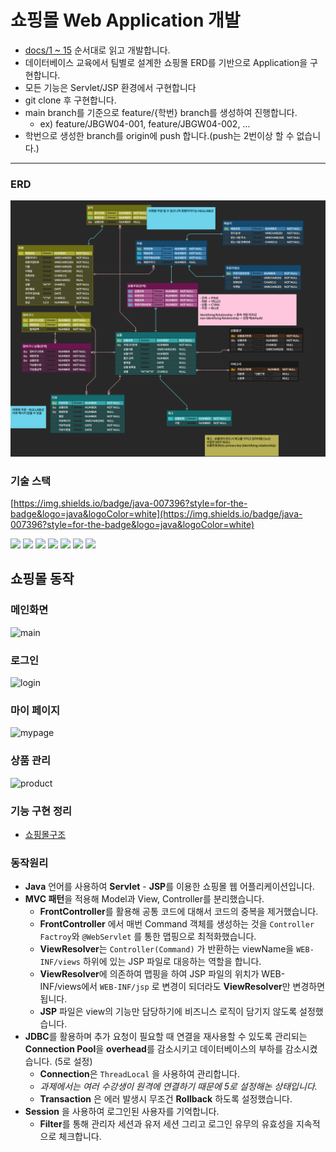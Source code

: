 # 쇼핑몰 Web Application 개발

- [docs/1 ~ 15](https://github.com/UNGGU0704/nhnacademy-study/blob/main/Assignment/java-servlet-jsp-shoppingmall/docs/03.%EB%AC%B8%EC%A0%9C/1.%EC%84%A4%EB%AA%85.adoc) 순서대로 읽고 개발합니다.
- 데이터베이스 교육에서 팀별로 설계한 쇼핑몰 ERD를 기반으로 Application을 구현합니다.
- 모든 기능은 Servlet/JSP 환경에서 구현합니다
- git clone 후 구현합니다.
- main branch를 기준으로 feature/{학번} branch를 생성하여 진행합니다.
    - ex) feature/JBGW04-001, feature/JBGW04-002, …
- 학번으로 생성한 branch를 origin에 push 합니다.(push는 2번이상 할 수 없습니다.)

---

### ERD

![er.png](resources/er.png)

### 기술 스택

[https://img.shields.io/badge/java-007396?style=for-the-badge&logo=java&logoColor=white](https://img.shields.io/badge/java-007396?style=for-the-badge&logo=java&logoColor=white)

<img src="[https://img.shields.io/badge/javascript-F7DF1E?style=for-the-badge&logo=javascript&logoColor=black](https://img.shields.io/badge/javascript-F7DF1E?style=for-the-badge&logo=javascript&logoColor=black)">

<img src="[https://img.shields.io/badge/mysql-4479A1?style=for-the-badge&logo=mysql&logoColor=white](https://img.shields.io/badge/mysql-4479A1?style=for-the-badge&logo=mysql&logoColor=white)">

<img src="[https://img.shields.io/badge/Maven-C71A36?style=for-the-badge&logo=apache-maven&logoColor=white](https://img.shields.io/badge/Maven-C71A36?style=for-the-badge&logo=apache-maven&logoColor=white)">

<img src="[https://img.shields.io/badge/Apache_Tomcat-F8DC75?style=for-the-badge&logo=apache-tomcat&logoColor=black](https://img.shields.io/badge/Apache_Tomcat-F8DC75?style=for-the-badge&logo=apache-tomcat&logoColor=black)">

<img src="[https://img.shields.io/badge/git-F05032?style=for-the-badge&logo=git&logoColor=white](https://img.shields.io/badge/git-F05032?style=for-the-badge&logo=git&logoColor=white)">

<img src="[https://img.shields.io/badge/github-181717?style=for-the-badge&logo=github&logoColor=white](https://img.shields.io/badge/github-181717?style=for-the-badge&logo=github&logoColor=white)">

<img src="[https://img.shields.io/badge/JSP-007396?style=for-the-badge&logo=java&logoColor=white](https://img.shields.io/badge/JSP-007396?style=for-the-badge&logo=java&logoColor=white)">


    

## 쇼핑몰 동작

### 메인화면
![main](https://github.com/UNGGU0704/nhnacademy-study/assets/130115689/fa1cb9d8-d77f-4879-9e9c-e4d403b18923)

### 로그인 
![login](https://github.com/UNGGU0704/nhnacademy-study/assets/130115689/b550f8cf-f044-4c79-b39a-d1fb6598f366)

### 마이 페이지 
![mypage](https://github.com/UNGGU0704/nhnacademy-study/assets/130115689/89b8217c-37e2-4402-adbe-4d795d94ce92)

### 상품 관리
![product](https://github.com/UNGGU0704/nhnacademy-study/assets/130115689/5ce922ba-c0fb-4070-a8d4-403b023e4762)


### 기능 구현 정리 
- [쇼핑몰구조](https://github.com/UNGGU0704/nhnacademy-study/blob/main/project/docs/%EC%87%BC%ED%95%91%EB%AA%B0%20%EA%B5%AC%EC%A1%B0.md)

### 동작원리

- **Java** 언어를 사용하여 **Servlet** - **JSP**를 이용한 쇼핑몰 웹 어플리케이션입니다.
- **MVC 패턴**을 적용해 Model과 View, Controller를 분리했습니다.
    - **FrontController**를 활용해 공통 코드에 대해서 코드의 중복을 제거했습니다.
    - **FrontController** 에서 매번 Command 객체를 생성하는 것을 `Controller Factroy`와 `@WebServlet` 를 통한 맵핑으로 최적화했습니다.
    - **ViewResolver**는 `Controller(Command)` 가 반환하는 viewName을 `WEB-INF/views` 하위에 있는 JSP 파일로 대응하는 역할을 합니다.
    - **ViewResolver**에 의존하여 맵핑을 하여 JSP 파일의 위치가 WEB-INF/views에서 `WEB-INF/jsp` 로 변경이 되더라도 **ViewResolver**만 변경하면 됩니다.
    - **JSP** 파일은 view의 기능만 담당하기에 비즈니스 로직이 담기지 않도록 설정했습니다.
- **JDBC**를 활용하며 추가 요청이 필요할 때 연결을 재사용할 수 있도록 관리되는 **Connection Pool**을 **overhead**를 감소시키고 데이터베이스의 부하를 감소시켰습니다. (5로 설정)
    - **Connection**은 `ThreadLocal` 을 사용하여 관리합니다.
    - *과제에서는 여러 수강생이 원격에 연결하기 때문에 5로 설정해논 상태입니다.*
    - **Transaction** 은 에러 발생시 무조건 **Rollback** 하도록 설정했습니다.
- **Session** 을 사용하여 로그인된 사용자를 기억합니다.
    - **Filter**를 통해 관리자 세션과 유저 세션 그리고 로그인 유무의 유효성을 지속적으로 체크합니다.
